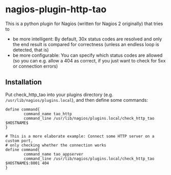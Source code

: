 nagios-plugin-http-tao
======================

This is a python plugin for Nagios (written for Nagios 2 originally) that tries to
* be more intelligent: By default, 30x status codes are resolved and only the end result is compared for correctness (unless an endless loop is detected, that is)
* be more configurable: You can specify which status codes are allowed (so you can e.g. allow a 404 as correct, if you just want to check for 5xx or connection errors)

Installation
------------
Put check_http_tao into your plugins directory (e.g. `/usr/lib/nagios/plugins.local`), and then define some commands:

    define command{
            command_name tao_http
            command_line /usr/lib/nagios/plugins.local/check_http_tao $HOSTNAME$
    }

    # This is a more elaborate example: Connect some HTTP server on a custom port,
    # only checking whether the connection works
    define command{
            command_name tao_appserver
            command_line /usr/lib/nagios/plugins.local/check_http_tao $HOSTNAME$:8001 404
    }

